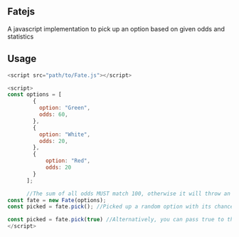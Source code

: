 ## Fatejs

A javascript implementation to pick up an option based on given odds and statistics

## Usage

```js
<script src="path/to/Fate.js"></script>
```

```js
<script>
const options = [
        {
          option: "Green",
          odds: 60,
        },
        {
          option: "White",
          odds: 20,
        },
        {
            option: "Red",
            odds: 20
        }
      ];

      //The sum of all odds MUST match 100, otherwise it will throw an error.
const fate = new Fate(options);
const picked = fate.pick(); //Picked up a random option with its chances based on its odds.

const picked = fate.pick(true) //Alternatively, you can pass true to the pick method and it will return the complete object that has been picked up including its assigned interval
</script>
```
